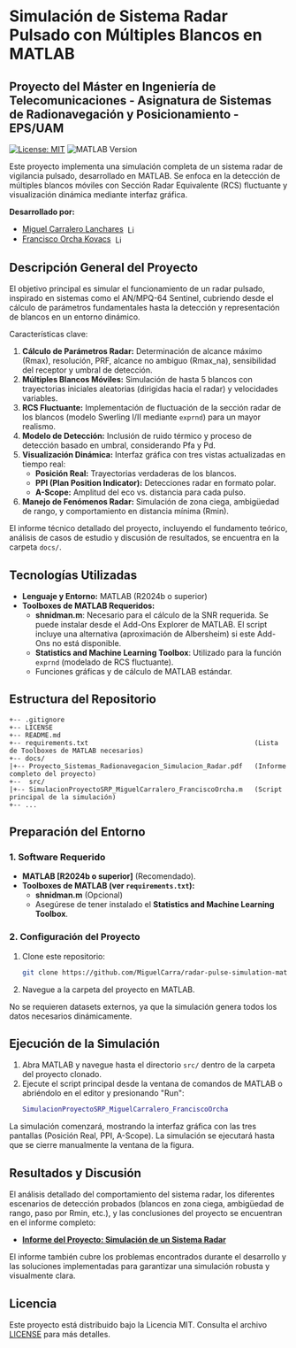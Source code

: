 # Simulación de Sistema Radar Pulsado con Múltiples Blancos en MATLAB
## Proyecto del Máster en Ingeniería de Telecomunicaciones - Asignatura de Sistemas de Radionavegación y Posicionamiento - EPS/UAM

[![License: MIT](https://img.shields.io/badge/License-MIT-yellow.svg)](https://opensource.org/licenses/MIT)
![MATLAB Version](https://img.shields.io/badge/MATLAB-R2024b%2B-blue.svg)

Este proyecto implementa una simulación completa de un sistema radar de vigilancia pulsado, desarrollado en MATLAB. Se enfoca en la detección de múltiples blancos móviles con Sección Radar Equivalente (RCS) fluctuante y visualización dinámica mediante interfaz gráfica.

**Desarrollado por:**
* [Miguel Carralero Lanchares](https://www.linkedin.com/in/miguel-carralero-lanchares/) <a href="https://www.linkedin.com/in/miguel-carralero-lanchares/" target="_blank"><img src="https://cdn.jsdelivr.net/gh/devicons/devicon/icons/linkedin/linkedin-original.svg" alt="LinkedIn" width="16" style="vertical-align:middle; margin-left:4px"/></a>
* [Francisco Orcha Kovacs](https://www.linkedin.com/in/francisco-orcha-38a5831b3/) <a href="https://www.linkedin.com/in/francisco-orcha-38a5831b3/" target="_blank"><img src="https://cdn.jsdelivr.net/gh/devicons/devicon/icons/linkedin/linkedin-original.svg" alt="LinkedIn" width="16" style="vertical-align:middle; margin-left:4px"/></a>

## Descripción General del Proyecto

El objetivo principal es simular el funcionamiento de un radar pulsado, inspirado en sistemas como el AN/MPQ-64 Sentinel, cubriendo desde el cálculo de parámetros fundamentales hasta la detección y representación de blancos en un entorno dinámico.

Características clave:
1.  **Cálculo de Parámetros Radar:** Determinación de alcance máximo (Rmax), resolución, PRF, alcance no ambiguo (Rmax_na), sensibilidad del receptor y umbral de detección.
2.  **Múltiples Blancos Móviles:** Simulación de hasta 5 blancos con trayectorias iniciales aleatorias (dirigidas hacia el radar) y velocidades variables.
3.  **RCS Fluctuante:** Implementación de fluctuación de la sección radar de los blancos (modelo Swerling I/II mediante `exprnd`) para un mayor realismo.
4.  **Modelo de Detección:** Inclusión de ruido térmico y proceso de detección basado en umbral, considerando Pfa y Pd.
5.  **Visualización Dinámica:** Interfaz gráfica con tres vistas actualizadas en tiempo real:
    *   **Posición Real:** Trayectorias verdaderas de los blancos.
    *   **PPI (Plan Position Indicator):** Detecciones radar en formato polar.
    *   **A-Scope:** Amplitud del eco vs. distancia para cada pulso.
6.  **Manejo de Fenómenos Radar:** Simulación de zona ciega, ambigüedad de rango, y comportamiento en distancia mínima (Rmin).

El informe técnico detallado del proyecto, incluyendo el fundamento teórico, análisis de casos de estudio y discusión de resultados, se encuentra en la carpeta `docs/`.

## Tecnologías Utilizadas

*   **Lenguaje y Entorno:** MATLAB (R2024b o superior)
*   **Toolboxes de MATLAB Requeridos:**
    *   **shnidman.m**: Necesario para el cálculo de la SNR requerida. Se puede instalar desde el Add-Ons Explorer de MATLAB. El script incluye una alternativa (aproximación de Albersheim) si este Add-Ons no está disponible.
    *   **Statistics and Machine Learning Toolbox**: Utilizado para la función `exprnd` (modelado de RCS fluctuante).
    *   Funciones gráficas y de cálculo de MATLAB estándar.

## Estructura del Repositorio
```
+-- .gitignore
+-- LICENSE
+-- README.md
+-- requirements.txt                                          (Lista de Toolboxes de MATLAB necesarios)
+-- docs/
|+-- Proyecto_Sistemas_Radionavegacion_Simulacion_Radar.pdf   (Informe completo del proyecto)
+--  src/
|+-- SimulacionProyectoSRP_MiguelCarralero_FranciscoOrcha.m   (Script principal de la simulación)
+-- ...
```

## Preparación del Entorno

### 1. Software Requerido
*   **MATLAB [R2024b o superior]** (Recomendado).
*   **Toolboxes de MATLAB (ver `requirements.txt`):**
    *   **shnidman.m** (Opcional)
    *   Asegúrese de tener instalado el **Statistics and Machine Learning Toolbox**.

### 2. Configuración del Proyecto
1.  Clone este repositorio:
    ```bash
    git clone https://github.com/MiguelCarra/radar-pulse-simulation-matlab.git
    ```
2.  Navegue a la carpeta del proyecto en MATLAB.

No se requieren datasets externos, ya que la simulación genera todos los datos necesarios dinámicamente.

## Ejecución de la Simulación

1.  Abra MATLAB y navegue hasta el directorio `src/` dentro de la carpeta del proyecto clonado.
2.  Ejecute el script principal desde la ventana de comandos de MATLAB o abriéndolo en el editor y presionando "Run":
    ```matlab
    SimulacionProyectoSRP_MiguelCarralero_FranciscoOrcha
    ```
La simulación comenzará, mostrando la interfaz gráfica con las tres pantallas (Posición Real, PPI, A-Scope). La simulación se ejecutará hasta que se cierre manualmente la ventana de la figura.

## Resultados y Discusión

El análisis detallado del comportamiento del sistema radar, los diferentes escenarios de detección probados (blancos en zona ciega, ambigüedad de rango, paso por Rmin, etc.), y las conclusiones del proyecto se encuentran en el informe completo:
*   **[Informe del Proyecto: Simulación de un Sistema Radar](docs/Proyecto_Sistemas_Radionavegacion_Simulacion_Radar.pdf)**

El informe también cubre los problemas encontrados durante el desarrollo y las soluciones implementadas para garantizar una simulación robusta y visualmente clara.

## Licencia

Este proyecto está distribuido bajo la Licencia MIT. Consulta el archivo [LICENSE](LICENSE) para más detalles.
